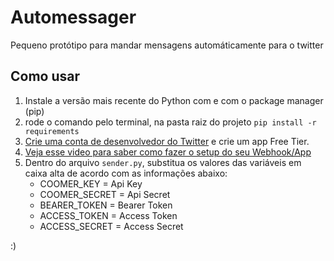 <h1>Automessager</h1>
<p>Pequeno protótipo para mandar mensagens automáticamente para o twitter</p>

<h2>Como usar</h2>
<ol>
  <li>Instale a versão mais recente do Python com e com o package manager (pip)</li>
  <li>rode o comando pelo terminal, na pasta raiz do projeto <code>pip install -r requirements</code></li>
  <li><a href="https://developer.x.com/en">Crie uma conta de desenvolvedor do Twitter</a> e crie um app Free Tier.</li>
  <li><a href="https://youtu.be/fBFQMp0m41E?si=YEyJGFQc7ayRozAw">Veja esse video para saber como fazer o setup do seu Webhook/App</a></li>
  <li>Dentro do arquivo <code>sender.py</code>, substitua os valores das variáveis em caixa alta de acordo com as informações abaixo: 
    <ul>
      <li> COOMER_KEY = Api Key</li>
      <li> COOMER_SECRET = Api Secret</li>
      <li> BEARER_TOKEN = Bearer Token</li>
      <li> ACCESS_TOKEN = Access Token</li>
      <li> ACCESS_SECRET = Access Secret</li>
    </ul> 
  </li>
</ol>
:)

